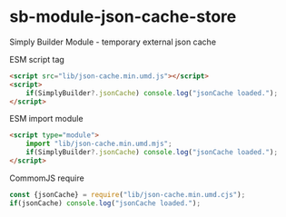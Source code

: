 # sb-module-json-cache-store
Simply Builder Module - temporary external json cache

ESM script tag
~~~html
<script src="lib/json-cache.min.umd.js"></script>
<script>
    if(SimplyBuilder?.jsonCache) console.log("jsonCache loaded.");
</script>
~~~

ESM import module
~~~html
<script type="module">
    import "lib/json-cache.min.umd.mjs";
    if(SimplyBuilder?.jsonCache) console.log("jsonCache loaded.");
</script>
~~~

CommomJS require
~~~javascript
const {jsonCache} = require("lib/json-cache.min.umd.cjs");
if(jsonCache) console.log("jsonCache loaded.");
~~~